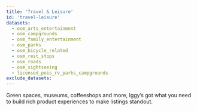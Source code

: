 ```yaml
---
title: 'Travel & Leisure'
id: 'travel-leisure'
datasets:
  - osm_arts_entertainment
  - osm_campgrounds
  - osm_family_entertainment
  - osm_parks
  - osm_bicycle_related
  - osm_rest_stops
  - osm_roads
  - osm_sightseeing
  - licensed_pois_rv_parks_campgrounds
exclude_datasets:
---
```


Green spaces, museums, coffeeshops and more, Iggy’s got what you need to build rich product experiences to make listings standout.
